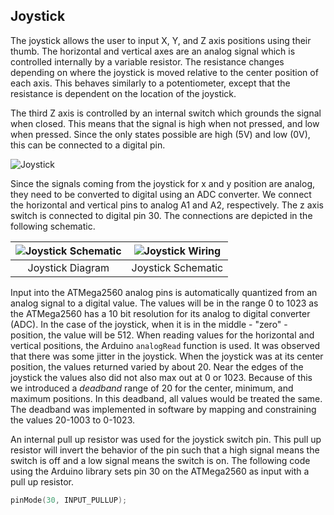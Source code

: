 ## Joystick

[joystick]: https://i.imgur.com/v6BjQxS.png "Joystick"

[joystickschematic]: https://i.imgur.com/uGEt6Qf.png "Joystick Schematic"

[joystickwiring]: https://i.imgur.com/4DYnpkQ.png "Joystick Wiring"

The joystick allows the user to input X, Y, and Z axis positions using their thumb. The horizontal and vertical axes are an analog signal which is controlled internally by a variable resistor. The resistance changes depending on where the joystick is moved relative to the center position of each axis. This behaves similarly to a potentiometer, except that the resistance is dependent on the location of the joystick.

The third Z axis is controlled by an internal switch which grounds the signal when closed. This means that the signal is high when not pressed, and low when pressed. Since the only states possible are high (5V) and low (0V), this can be connected to a digital pin.

![Joystick][joystick]

Since the signals coming from the joystick for x and y position are analog, they need to be converted to digital using an ADC converter. We connect the horizontal and vertical pins to analog A1 and A2, respectively. The z axis switch is connected to digital pin 30. The connections are depicted in the following schematic.

| ![][joystickschematic] | ![][joystickwiring] |
| :---:                  | :---:               |
| Joystick Diagram       | Joystick Schematic  |

Input into the ATMega2560 analog pins is automatically quantized from an analog signal to a digital value. The values will be in the range 0 to 1023 as the ATMega2560 has a 10 bit resolution for its analog to digital converter (ADC). In the case of the joystick, when it is in the middle - "zero" - position, the value will be 512. When reading values for the horizontal and vertical positions, the Arduino `analogRead` function is used. It was observed that there was some jitter in the joystick. When the joystick was at its center position, the values returned varied by about 20. Near the edges of the joystick the values also did not also max out at 0 or 1023. Because of this we introduced a _deadband_ range of 20 for the center, minimum, and maximum positions. In this deadband, all values would be treated the same. The deadband was implemented in software by mapping and constraining the values 20-1003 to 0-1023.

An internal pull up resistor was used for the joystick switch pin. This pull up resistor will invert the behavior of the pin such that a high signal means the switch is off and a low signal means the switch is on. The following code using the Arduino library sets pin 30 on the ATMega2560 as input with a pull up resistor.

```c
pinMode(30, INPUT_PULLUP);
```
